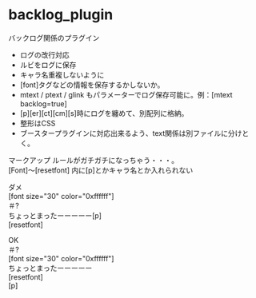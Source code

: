 # backlog_plugin
バックログ関係のプラグイン  

* ログの改行対応
* ルビをログに保存
* キャラ名重複しないように
* [font]タグなどの情報を保存するかしないか。
* mtext / ptext / glink もパラメーターでログ保存可能に。例：[mtext backlog=true]
* [p][er][ct][cm][s]時にログを纏めて、別配列に格納。
* 整形はCSS
* ブースタープラグインに対応出来るよう、text関係は別ファイルに分けとく。

マークアップ ルールがガチガチになっちゃう・・・。  
[Font]～[resetfont] 内に[p]とかキャラ名とか入れられない  
  
ダメ  
[font  size="30"  color="0xffffff"]  
＃?  
ちょっとまったーーーーー[p]  
[resetfont]  

OK  
＃?  
[font  size="30"  color="0xffffff"]  
ちょっとまったーーーーー  
[resetfont]  
[p]
